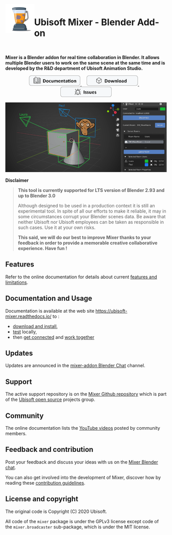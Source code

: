 <img align="left" width="auto" height="auto" src="doc/images/Logo_90_A.png">

# Ubisoft Mixer - Blender Add-on

</br>

**Mixer is a Blender addon for real time collaboration in Blender. It allows multiple Blender users to work on the same scene at the same time and is developed by the R&D department of Ubisoft Animation Studio.**

<p align="center">
  <a href="https://ubisoft-mixer.readthedocs.io" title="Consult the online documentation" target="_blank">
  <img src="doc/images/Documentation.png" width="160" />
  </a>
  &nbsp;&nbsp;&nbsp;
  <a href="https://github.com/ubisoft/mixer/releases/latest" title="Download latest version">
  <img src="doc/images/Download.png" width="160" />
  </a>
  &nbsp;&nbsp;&nbsp;
  <a href="https://github.com/ubisoft/mixer/issues" title="Report and follow issues">
  <img src="doc/images/Issues.png" width="160" />
  </a>
</p>



![Mixer screenshot](docs/img/home_mixer.png)

**Disclaimer**
>**This tool is currently supported for LTS version of Blender 2.93 and up to Blender 3.0**
>
>Although designed to be used in a production context it is still an experimental tool.
In spite of all our efforts to make it reliable, it may in some circumstances corrupt your Blender scenes data.
Be aware that neither Ubisoft nor Ubisoft employees can be taken as responsible in such cases. Use it at your own risks.
>
>**This said, we will do our best to improve Mixer thanks to your feedback in order to provide a memorable creative collaborative experience.
Have fun !**

## Features

Refer to the online documentation for details about current [features and limitations](https://ubisoft-mixer.readthedocs.io/en/latest/getting-started/features.html).

## Documentation and Usage

Documentation is available at the web site https://ubisoft-mixer.readthedocs.io/ to :

- [download and install](https://ubisoft-mixer.readthedocs.io/en/latest/getting-started/install.html),
- [test](https://ubisoft-mixer.readthedocs.io/en/latest/getting-started/first-steps.html) locally,
- then [get connected](https://ubisoft-mixer.readthedocs.io/en/latest/collaborate/get-connected.html) and [work together](https://ubisoft-mixer.readthedocs.io/en/latest/collaborate/work-together.html)

## Updates

Updates are announced in the [mixer-addon Blender Chat](https://blender.chat/channel/mixer-addon) channel.

## Support

The active support repository is on the [Mixer Github repository](https://github.com/ubisoft/mixer) which is part of the [Ubisoft open source](https://github.com/ubisoft) projects group.

## Community

The online documentation lists the [YouTube videos](https://ubisoft-mixer.readthedocs.io/en/latest/community/on_youtube.html) posted by community members.

## Feedback and contribution

Post your feedback and discuss your ideas with us on the [Mixer Blender chat](https://blender.chat/channel/mixer-addon).

You can also get involved into the development of Mixer, discover how by reading these [contribution guidelines](doc/README.md).

## License and copyright

The original code is Copyright (C) 2020 Ubisoft.

All code of the `mixer` package is under the GPLv3 license except code of the `mixer.broadcaster` sub-package, which is under the MIT license.

